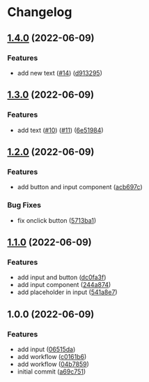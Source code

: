 # Changelog

## [1.4.0](https://github.com/davicajucaru/please-poc/compare/v1.3.0...v1.4.0) (2022-06-09)


### Features

* add new text ([#14](https://github.com/davicajucaru/please-poc/issues/14)) ([d913295](https://github.com/davicajucaru/please-poc/commit/d91329577f7db558f9a7bddef927e90ff3cc6358))

## [1.3.0](https://github.com/davicajucaru/please-poc/compare/v1.2.0...v1.3.0) (2022-06-09)


### Features

* add text ([#10](https://github.com/davicajucaru/please-poc/issues/10)) ([#11](https://github.com/davicajucaru/please-poc/issues/11)) ([6e51984](https://github.com/davicajucaru/please-poc/commit/6e5198492ec40c18c129fb00e851684e2f3ef5b0))

## [1.2.0](https://github.com/davicajucaru/please-poc/compare/v1.1.0...v1.2.0) (2022-06-09)


### Features

* add button and input component ([acb697c](https://github.com/davicajucaru/please-poc/commit/acb697cc5a6b3ff03317c669bd4e6cbb142d0893))


### Bug Fixes

* fix onclick button ([5713ba1](https://github.com/davicajucaru/please-poc/commit/5713ba1b06d36f37ba2a1e1ca1971fd666894215))

## [1.1.0](https://github.com/davicajucaru/please-poc/compare/v1.0.0...v1.1.0) (2022-06-09)


### Features

* add input and button ([dc0fa3f](https://github.com/davicajucaru/please-poc/commit/dc0fa3f81fd6b4eabc8a4688c09d3fdc92f6098f))
* add input component ([244a874](https://github.com/davicajucaru/please-poc/commit/244a87406a056ed42048afc71e05c50b34958135))
* add placeholder in input ([541a8e7](https://github.com/davicajucaru/please-poc/commit/541a8e7a2e763c6072c7a4b1225526b6f6b5dd4c))

## 1.0.0 (2022-06-09)


### Features

* add input ([06515da](https://github.com/davicajucaru/please-poc/commit/06515da6fbf6a3c4243e0b332993d874eab101eb))
* add workflow ([c0161b6](https://github.com/davicajucaru/please-poc/commit/c0161b627f211b7535b1632c93d4d9c1f2f904af))
* add workflow ([04b7859](https://github.com/davicajucaru/please-poc/commit/04b78597450b1302ca5ebae22d8f8646638e52ba))
* initial commit ([a69c751](https://github.com/davicajucaru/please-poc/commit/a69c75136d627d93902d458329965f63e66c01b6))
